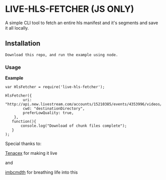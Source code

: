 # LIVE-HLS-FETCHER (JS ONLY)

A simple CLI tool to fetch an entire hls manifest and it's segments and save it all locally.

## Installation

``` 
Download this repo, and run the example using node.
```

### Usage

**Example**
    
    var HlsFetcher = require('live-hls-fetcher');

	HlsFetcher({
		    uri: "http://api.new.livestream.com/accounts/15210385/events/4353996/videos/113444715.m3u8",
		    cwd: "destinationDirectory",
		    preferLowQuality: true,
	    }, 
	   function(){
    	   console.log("Download of chunk files complete");
	   }
	);



Special thanks to:

 [Tenacex](https://github.com/tenacex) for making it live

and 

[imbcmdth](https://github.com/imbcmdth) for breathing life into this 

